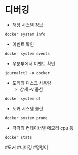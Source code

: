# 디버깅
- 해당 시스템 정보
```shell
docker system info
```
- 이벤트 확인
```shell
docker system events
```
- 우분투에서 이벤트 확인
```shell
journalctl -u docker
```
- 도커의 디스크 사용량
	- 상세 -v 옵션
```shell
docker system df
```
- 도커 시스템 클린
```shell
docker system prune
```
- 각각의 컨테이너별 메모리 cpu 등
```shell
docker stats
```

#도커 
#디버깅
#명령어 